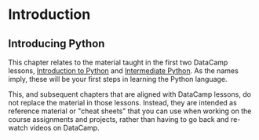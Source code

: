 # Introduction
## Introducing Python

This chapter relates to the material taught in the first two DataCamp lessons, [Introduction to Python](https://learn.datacamp.com/courses/intro-to-python-for-data-science) and [Intermediate Python](https://learn.datacamp.com/courses/intro-to-python-for-data-science). As the names imply, these will be your first steps in learning the Python language.

This, and subsequent chapters that are aligned with DataCamp lessons, do not replace the material in those lessons. Instead, they are intended as reference material or "cheat sheets" that you can use when working on the course assignments and projects, rather than having to go back and re-watch videos on DataCamp.
